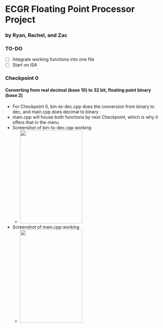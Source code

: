 # ECGR Floating Point Processor Project
### by Ryan, Rachel, and Zac

### TO-DO
- [ ] Integrate working functions into one file
- [ ] Start on ISA

### Checkpoint 0
#### Converting from real decimal (base 10) to 32 bit, floating point binary (base 2)
- For Checkpoint 0, bin-to-dec.cpp does the conversion from binary to dec, and main.cpp does decimal to binary
- main.cpp will house both functions by next Checkpoint, which is why it offers that in the menu
- Screenshot of bin-to-dec.cpp working
  - <img src="https://i.imgur.com/NtqO7fX.png" width="200" height="300" />
- Screenshot of main.cpp working
  - <img src="https://i.imgur.com/EHIRMkZ.png" width="200" height="300" />

